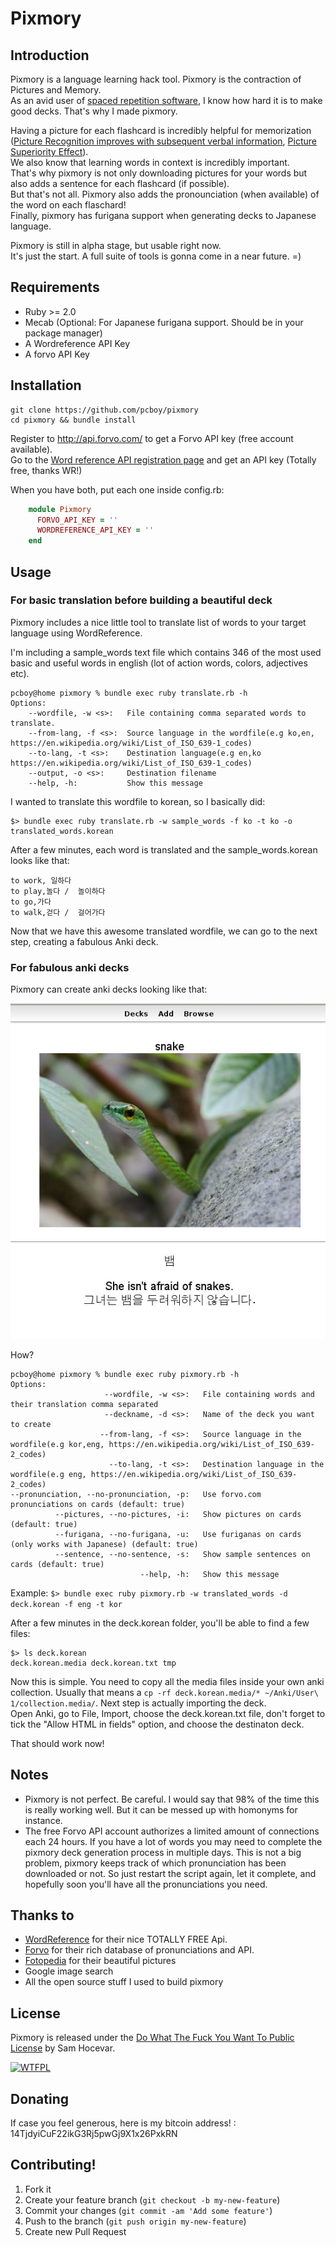 # Pixmory

## Introduction

Pixmory is a language learning hack tool. Pixmory is the contraction of Pictures and Memory.  
As an avid user of [spaced repetition software](https://en.wikipedia.org/wiki/Spaced_repetition#Software),
I know how hard it is to make good decks. That's why I made pixmory.

Having a picture for each flashcard is incredibly helpful for memorization ([Picture Recognition improves with subsequent verbal information](http://www.arts.uwaterloo.ca/~cmacleod/Research/Articles/jepwiseman85.pdf), [Picture Superiority Effect](http://en.wikipedia.org/wiki/Picture_superiority_effect)).  
We also know that learning words in context is incredibly important.  
That's why pixmory is not only downloading pictures for your words but also adds a sentence for each flashcard (if possible).  
But that's not all. Pixmory also adds the pronounciation (when available) of the word on each flaschard!  
Finally, pixmory has furigana support when generating decks to Japanese language.

Pixmory is still in alpha stage, but usable right now.  
It's just the start. A full suite of tools is gonna come in a near future. =)


## Requirements
* Ruby >= 2.0
* Mecab (Optional: For Japanese furigana support. Should be in your package manager)
* A Wordreference API Key
* A forvo API Key

## Installation
    git clone https://github.com/pcboy/pixmory
    cd pixmory && bundle install

Register to http://api.forvo.com/ to get a Forvo API key (free account available).  
Go to the [Word reference API registration page](http://www.wordreference.com/docs/APIregistration.aspx) and get an API key (Totally free, thanks WR!)

When you have both, put each one inside config.rb:

``` ruby
    module Pixmory
      FORVO_API_KEY = ''
      WORDREFERENCE_API_KEY = ''
    end
```

## Usage

### For basic translation before building a beautiful deck

Pixmory includes a nice little tool to translate list of words to your target language using WordReference.

I'm including a sample\_words text file which contains 346 of the most used basic and useful words in english (lot of action words, colors, adjectives etc).

    pcboy@home pixmory % bundle exec ruby translate.rb -h 
    Options:
        --wordfile, -w <s>:   File containing comma separated words to translate.
        --from-lang, -f <s>:  Source language in the wordfile(e.g ko,en, https://en.wikipedia.org/wiki/List_of_ISO_639-1_codes)
        --to-lang, -t <s>:    Destination language(e.g en,ko https://en.wikipedia.org/wiki/List_of_ISO_639-1_codes)
        --output, -o <s>:     Destination filename
        --help, -h:           Show this message

I wanted to translate this wordfile to korean, so I basically did:

    $> bundle exec ruby translate.rb -w sample_words -f ko -t ko -o translated_words.korean

After a few minutes, each word is translated and the sample\_words.korean looks like that:

    to work, 일하다
    to play,놀다 /  놀이하다
    to go,가다
    to walk,걷다 /  걸어가다

Now that we have this awesome translated wordfile, we can go to the next step, creating a fabulous Anki deck.

### For fabulous anki decks
Pixmory can create anki decks looking like that:

![A typical pixmory generated card. English to Korean.](/img/deck.jpg "A typical pixmory generated card. English to Korean")

How?

    pcboy@home pixmory % bundle exec ruby pixmory.rb -h
    Options:
                         --wordfile, -w <s>:   File containing words and their translation comma separated
                         --deckname, -d <s>:   Name of the deck you want to create
                        --from-lang, -f <s>:   Source language in the wordfile(e.g kor,eng, https://en.wikipedia.org/wiki/List_of_ISO_639-2_codes)
                          --to-lang, -t <s>:   Destination language in the wordfile(e.g eng, https://en.wikipedia.org/wiki/List_of_ISO_639-2_codes)
    --pronunciation, --no-pronunciation, -p:   Use forvo.com pronunciations on cards (default: true)
              --pictures, --no-pictures, -i:   Show pictures on cards (default: true)
              --furigana, --no-furigana, -u:   Use furiganas on cards (only works with Japanese) (default: true)
              --sentence, --no-sentence, -s:   Show sample sentences on cards (default: true)
                                 --help, -h:   Show this message

Example:
    `$> bundle exec ruby pixmory.rb -w translated_words -d deck.korean -f eng -t kor`

After a few minutes in the deck.korean folder, you'll be able to find a few files:

    $> ls deck.korean
    deck.korean.media deck.korean.txt tmp

Now this is simple. You need to copy all the media files inside your own anki collection.
Usually that means a `cp -rf deck.korean.media/* ~/Anki/User\ 1/collection.media/`.
Next step is actually importing the deck.  
Open Anki, go to File, Import, choose the deck.korean.txt file, don't forget to tick the "Allow HTML in fields" option, and choose the destinaton deck.

That should work now!

## Notes
* Pixmory is not perfect. Be careful. I would say that 98% of the time this is really working well. But it can be messed up with homonyms for instance.
* The free Forvo API account authorizes a limited amount of connections each 24 hours. If you have a lot of words you may need to complete the pixmory deck generation process in multiple days. This is not a big problem, pixmory keeps track of which pronunciation has been downloaded or not. So just restart the script again, let it complete, and hopefully soon you'll have all the pronunciations you need.

## Thanks to
* [WordReference](http://wordreference.com) for their nice TOTALLY FREE Api.
* [Forvo](http://www.forvo.com) for their rich database of pronunciations and API.
* [Fotopedia](http://www.fotopedia.com) for their beautiful pictures
* Google image search
* All the open source stuff I used to build pixmory

## License
Pixmory is released under the [Do What The Fuck You Want To Public License](http://www.wtfpl.net/) by Sam Hocevar.

[![WTFPL](http://www.wtfpl.net/wp-content/uploads/2012/12/wtfpl-badge-4.png)](http://www.wtfpl.net)

## Donating
If case you feel generous, here is my bitcoin address! :
14TjdyiCuF22ikG3Rj5pwGj9X1x26PxkRN

## Contributing!

1. Fork it
2. Create your feature branch (`git checkout -b my-new-feature`)
3. Commit your changes (`git commit -am 'Add some feature'`)
4. Push to the branch (`git push origin my-new-feature`)
5. Create new Pull Request
